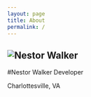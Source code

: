 ```yaml
---
layout: page
title: About
permalink: /
---
```



## ![Nestor Walker](https://s.gravatar.com/avatar/78109bf30a90e24b90703e0689d50bfd?s=80)

#Nestor Walker
Developer

Charlottesville, VA



